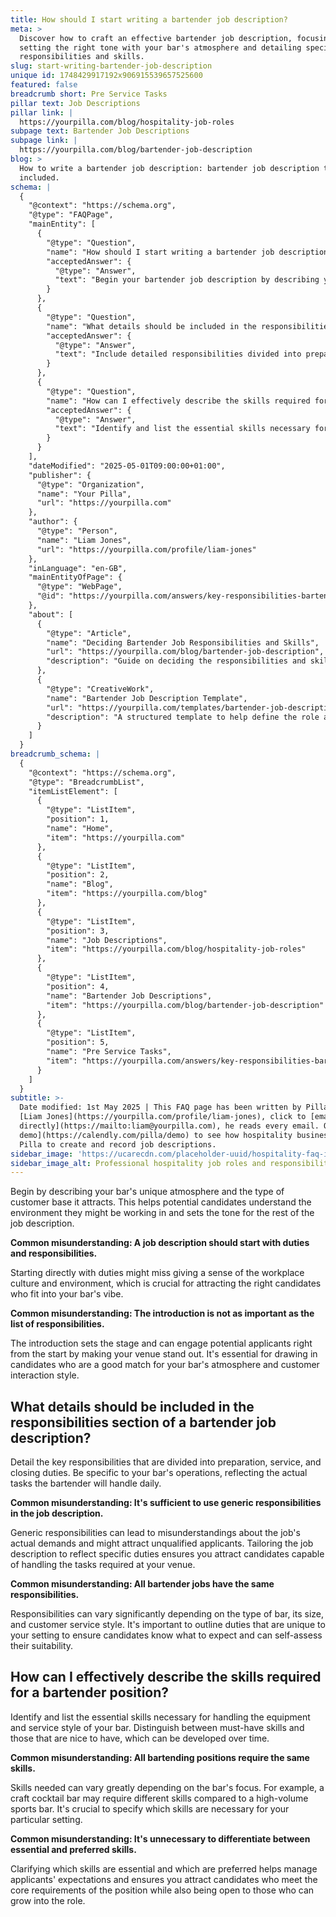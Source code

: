 ```yaml
---
title: How should I start writing a bartender job description?
meta: >
  Discover how to craft an effective bartender job description, focusing on
  setting the right tone with your bar's atmosphere and detailing specific
  responsibilities and skills.
slug: start-writing-bartender-job-description
unique id: 1748429917192x906915539657525600
featured: false
breadcrumb short: Pre Service Tasks
pillar text: Job Descriptions
pillar link: |
  https://yourpilla.com/blog/hospitality-job-roles
subpage text: Bartender Job Descriptions
subpage link: |
  https://yourpilla.com/blog/bartender-job-description
blog: >
  How to write a bartender job description: bartender job description template
  included.
schema: |
  {
    "@context": "https://schema.org",
    "@type": "FAQPage",
    "mainEntity": [
      {
        "@type": "Question",
        "name": "How should I start writing a bartender job description?",
        "acceptedAnswer": {
          "@type": "Answer",
          "text": "Begin your bartender job description by describing your bar's unique atmosphere and the type of customer base it attracts. This introduction helps potential candidates understand the work environment and sets the tone for the rest of the job description, making your venue stand out."
        }
      },
      {
        "@type": "Question",
        "name": "What details should be included in the responsibilities section of a bartender job description?",
        "acceptedAnswer": {
          "@type": "Answer",
          "text": "Include detailed responsibilities divided into preparation, service, and closing duties in a bartender job description. Be specific to your bar's operations to ensure you attract candidates who are capable of handling the daily tasks required at your venue."
        }
      },
      {
        "@type": "Question",
        "name": "How can I effectively describe the skills required for a bartender position?",
        "acceptedAnswer": {
          "@type": "Answer",
          "text": "Identify and list the essential skills necessary for handling the equipment and service style of your bar. Distinguish between must-have skills and those that can be developed over time to manage applicants' expectations and attract candidates who meet the core requirements of the position."
        }
      }
    ],
    "dateModified": "2025-05-01T09:00:00+01:00",
    "publisher": {
      "@type": "Organization",
      "name": "Your Pilla",
      "url": "https://yourpilla.com"
    },
    "author": {
      "@type": "Person",
      "name": "Liam Jones",
      "url": "https://yourpilla.com/profile/liam-jones"
    },
    "inLanguage": "en-GB",
    "mainEntityOfPage": {
      "@type": "WebPage",
      "@id": "https://yourpilla.com/answers/key-responsibilities-bartender-before-service-1"
    },
    "about": [
      {
        "@type": "Article",
        "name": "Deciding Bartender Job Responsibilities and Skills",
        "url": "https://yourpilla.com/blog/bartender-job-description",
        "description": "Guide on deciding the responsibilities and skills needed for crafting a bartender job description tailored to specific bar operations."
      },
      {
        "@type": "CreativeWork",
        "name": "Bartender Job Description Template",
        "url": "https://yourpilla.com/templates/bartender-job-description",
        "description": "A structured template to help define the role and responsibilities of bartenders in various types of bars, considering unique operations and service styles."
      }
    ]
  }
breadcrumb_schema: |
  {
    "@context": "https://schema.org",
    "@type": "BreadcrumbList",
    "itemListElement": [
      {
        "@type": "ListItem",
        "position": 1,
        "name": "Home",
        "item": "https://yourpilla.com"
      },
      {
        "@type": "ListItem",
        "position": 2,
        "name": "Blog",
        "item": "https://yourpilla.com/blog"
      },
      {
        "@type": "ListItem",
        "position": 3,
        "name": "Job Descriptions",
        "item": "https://yourpilla.com/blog/hospitality-job-roles"
      },
      {
        "@type": "ListItem",
        "position": 4,
        "name": "Bartender Job Descriptions",
        "item": "https://yourpilla.com/blog/bartender-job-description"
      },
      {
        "@type": "ListItem",
        "position": 5,
        "name": "Pre Service Tasks",
        "item": "https://yourpilla.com/answers/key-responsibilities-bartender-before-service-1"
      }
    ]
  }
subtitle: >-
  Date modified: 1st May 2025 | This FAQ page has been written by Pilla Founder,
  [Liam Jones](https://yourpilla.com/profile/liam-jones), click to [email Liam
  directly](https://mailto:liam@yourpilla.com), he reads every email. Or [book a
  demo](https://calendly.com/pilla/demo) to see how hospitality businesses use
  Pilla to create and record job descriptions.
sidebar_image: 'https://ucarecdn.com/placeholder-uuid/hospitality-faq-image.jpg'
sidebar_image_alt: Professional hospitality job roles and responsibilities
---
```

Begin by describing your bar's unique atmosphere and the type of customer base it attracts. This helps potential candidates understand the environment they might be working in and sets the tone for the rest of the job description.

**Common misunderstanding: A job description should start with duties and responsibilities.**

Starting directly with duties might miss giving a sense of the workplace culture and environment, which is crucial for attracting the right candidates who fit into your bar's vibe.

**Common misunderstanding: The introduction is not as important as the list of responsibilities.**

The introduction sets the stage and can engage potential applicants right from the start by making your venue stand out. It's essential for drawing in candidates who are a good match for your bar's atmosphere and customer interaction style.

## What details should be included in the responsibilities section of a bartender job description?

Detail the key responsibilities that are divided into preparation, service, and closing duties. Be specific to your bar's operations, reflecting the actual tasks the bartender will handle daily.

**Common misunderstanding: It's sufficient to use generic responsibilities in the job description.**

Generic responsibilities can lead to misunderstandings about the job's actual demands and might attract unqualified applicants. Tailoring the job description to reflect specific duties ensures you attract candidates capable of handling the tasks required at your venue.

**Common misunderstanding: All bartender jobs have the same responsibilities.**

Responsibilities can vary significantly depending on the type of bar, its size, and customer service style. It's important to outline duties that are unique to your setting to ensure candidates know what to expect and can self-assess their suitability.

## How can I effectively describe the skills required for a bartender position?

Identify and list the essential skills necessary for handling the equipment and service style of your bar. Distinguish between must-have skills and those that are nice to have, which can be developed over time.

**Common misunderstanding: All bartending positions require the same skills.**

Skills needed can vary greatly depending on the bar's focus. For example, a craft cocktail bar may require different skills compared to a high-volume sports bar. It's crucial to specify which skills are necessary for your particular setting.

**Common misunderstanding: It's unnecessary to differentiate between essential and preferred skills.**

Clarifying which skills are essential and which are preferred helps manage applicants' expectations and ensures you attract candidates who meet the core requirements of the position while also being open to those who can grow into the role.
